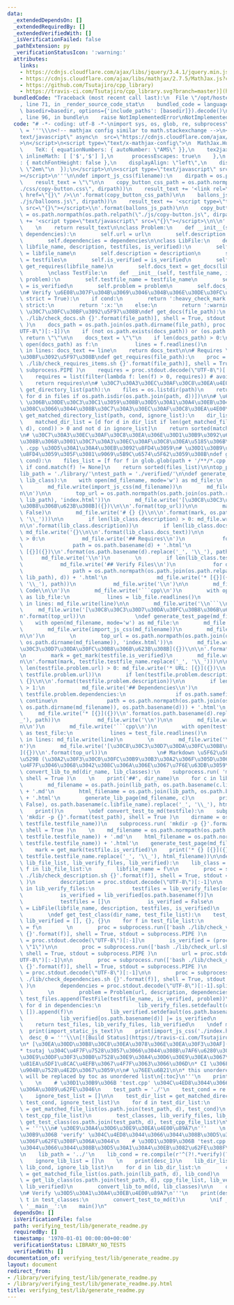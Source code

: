 ```yaml
---
data:
  _extendedDependsOn: []
  _extendedRequiredBy: []
  _extendedVerifiedWith: []
  _isVerificationFailed: false
  _pathExtension: py
  _verificationStatusIcon: ':warning:'
  attributes:
    links:
    - https://cdnjs.cloudflare.com/ajax/libs/jquery/3.4.1/jquery.min.js
    - https://cdnjs.cloudflare.com/ajax/libs/mathjax/2.7.5/MathJax.js?config=TeX-MML-AM_CHTML
    - https://github.com/Tsutajiro/cpp_library)
    - https://travis-ci.com/Tsutajiro/cpp_library.svg?branch=master)](https://travis-ci.com/Tsutajiro/cpp_library)
  bundledCode: "Traceback (most recent call last):\n  File \"/opt/hostedtoolcache/Python/3.10.2/x64/lib/python3.10/site-packages/onlinejudge_verify/documentation/build.py\"\
    , line 71, in _render_source_code_stat\n    bundled_code = language.bundle(stat.path,\
    \ basedir=basedir, options={'include_paths': [basedir]}).decode()\n  File \"/opt/hostedtoolcache/Python/3.10.2/x64/lib/python3.10/site-packages/onlinejudge_verify/languages/python.py\"\
    , line 96, in bundle\n    raise NotImplementedError\nNotImplementedError\n"
  code: "# -*- coding: utf-8 -*-\nimport sys, os, glob, re, subprocess\n\nimport_static_js_text\
    \ = '''\\\n<!-- mathjax config similar to math.stackexchange -->\n<script type=\"\
    text/javascript\" async\n  src=\"https://cdnjs.cloudflare.com/ajax/libs/mathjax/2.7.5/MathJax.js?config=TeX-MML-AM_CHTML\"\
    >\n</script>\n<script type=\"text/x-mathjax-config\">\n  MathJax.Hub.Config({\n\
    \    TeX: { equationNumbers: { autoNumber: \"AMS\" }},\n    tex2jax: {\n     \
    \ inlineMath: [ ['$','$'] ],\n      processEscapes: true\n    },\n    \"HTML-CSS\"\
    : { matchFontHeight: false },\n    displayAlign: \"left\",\n    displayIndent:\
    \ \"2em\"\n  });\n</script>\n\n<script type=\"text/javascript\" src=\"https://cdnjs.cloudflare.com/ajax/libs/jquery/3.4.1/jquery.min.js\"\
    ></script>\n'''\n\ndef import_js_css(filename):\n    dirpath = os.path.dirname(filename)\n\
    \    result_text = \"\"\n\n    copy_button_css_path = os.path.normpath(os.path.relpath(\"\
    ./css/copy-button.css\", dirpath))\n    result_text += '<link rel=\"stylesheet\"\
    \ href=\"{}\" />\\n'.format(copy_button_css_path)\n\n    ballons_js_path = os.path.normpath(os.path.relpath(\"\
    ./js/balloons.js\", dirpath))\n    result_text += '<script type=\"text/javascript\"\
    \ src=\"{}\"></script>\\n'.format(ballons_js_path)\n\n    copy_button_js_path\
    \ = os.path.normpath(os.path.relpath(\"./js/copy-button.js\", dirpath))\n    result_text\
    \ += '<script type=\"text/javascript\" src=\"{}\"></script>\\n\\n'.format(copy_button_js_path)\n\
    \    \n    return result_text\n\nclass Problem:\n    def __init__(self, url, description,\
    \ dependencies):\n        self.url = url\n        self.description = description\n\
    \        self.dependencies = dependencies\n\nclass LibFile:\n    def __init__(self,\
    \ libfile_name, description, testfiles, is_verified):\n        self.libfile_name\
    \ = libfile_name\n        self.description = description\n        self.testfiles\
    \ = testfiles\n        self.is_verified = is_verified\n        self.requires =\
    \ get_requires(libfile_name)\n        self.docs_text = get_docs(libfile_name)\n\
    \        \nclass TestFile:\n    def __init__(self, testfile_name, is_verified,\
    \ problem):\n        self.testfile_name = testfile_name\n        self.is_verified\
    \ = is_verified\n        self.problem = problem\n        self.docs_text = get_docs(testfile_name)\n\
    \n# Verify \u6E08\u307F\u304B\u3069\u3046\u304B\u306E\u30DE\u30FC\u30AF\ndef get_mark(cond,\
    \ strict = True):\n    if cond:\n        return ':heavy_check_mark:'\n    elif\
    \ strict:\n        return ':x:'\n    else:\n        return ':warning:'\n\n# Docs\
    \ \u30C7\u30FC\u30BF\u3092\u5F97\u308B\ndef get_docs(file_path):\n    proc = subprocess.run(['bash\
    \ ./lib/check_docs.sh {}'.format(file_path)], shell = True, stdout = subprocess.PIPE\
    \ )\n    docs_path = os.path.join(os.path.dirname(file_path), proc.stdout.decode(\"\
    UTF-8\")[:-1])\n    if (not os.path.exists(docs_path)) or (os.path.isdir(docs_path)):\
    \ return \"\"\n\n    docs_text = \"\"\n    if len(docs_path) > 0:\n        with\
    \ open(docs_path) as f:\n            lines = f.readlines()\n            for line\
    \ in lines: docs_text += line\n    return docs_text\n\n# Requires \u30C7\u30FC\
    \u30BF\u3092\u5F97\u308B\ndef get_requires(file_path):\n    proc = subprocess.run(['bash\
    \ ./lib/check_requires_items.sh {}'.format(file_path)], shell = True, stdout =\
    \ subprocess.PIPE )\n    requires = proc.stdout.decode(\"UTF-8\")[:-1].splitlines()\n\
    \    requires = list(filter(lambda f: len(f) > 0, requires)) # avoid empty string\n\
    \    return requires\n\n# \u30C7\u30A3\u30EC\u30AF\u30C8\u30EA\u4E00\u89A7\ndef\
    \ get_directory_list(path):\n    files = os.listdir(path)\n    return sorted([d\
    \ for d in files if os.path.isdir(os.path.join(path, d))])\n\n# \u6761\u4EF6 cond\
    \ \u306B\u30DE\u30C3\u30C1\u3059\u308B\u30D5\u30A1\u30A4\u30EB\u304C\u542B\u307E\
    \u308C\u3066\u3044\u308B\u30C7\u30A3\u30EC\u30AF\u30C8\u30EA\u4E00\u89A7\ndef\
    \ get_matched_directory_list(path, cond, ignore_list):\n    dir_list = get_directory_list(path)\n\
    \    matched_dir_list = [d for d in dir_list if len(get_matched_file_list(os.path.join(path,\
    \ d), cond)) > 0 and not d in ignore_list]\n    return sorted(matched_dir_list)\n\
    \n# \u30C7\u30A3\u30EC\u30AF\u30C8\u30EA\u306E\u30D1\u30B9\u3092\u6307\u5B9A\u3059\
    \u308B\u3068\u3001\u30C7\u30A3\u30EC\u30AF\u30C8\u30EA\u5185\u306B\u3042\u308B\
    \ .cpp \u30D5\u30A1\u30A4\u30EB\u3092\u8FD4\u3059\n# \u30D1\u30B9\u306E\u307E\u307E\
    \u8FD4\u3059\u305F\u3081\u9069\u5B9C\u6574\u5F62\u3059\u308B\ndef get_matched_file_list(path,\
    \ cond):\n    files_list = [f for f in glob.glob(path + '/**/*.cpp', recursive=True)\
    \ if cond.match(f) != None]\n    return sorted(files_list)\n\ntop_path = './'\n\
    lib_path = './library/'\ntest_path = './verified/'\n\ndef generate_lib_page(md_filename,\
    \ lib_class):\n    with open(md_filename, mode='w') as md_file:\n        md_file.write(import_static_js_text)\n\
    \        md_file.write(import_js_css(md_filename))\n        md_file.write('\\\
    n\\n')\n\n        top_url = os.path.normpath(os.path.join(os.path.relpath(top_path,\
    \ lib_path), 'index.html'))\n        md_file.write('[\u30C8\u30C3\u30D7\u30DA\u30FC\
    \u30B8\u306B\u623B\u308B]({})\\n\\n'.format(top_url))\n\n        mark = get_mark(lib_class.is_verified,\
    \ False)\n        md_file.write('# {} {}\\n\\n'.format(mark, os.path.basename(lib_class.libfile_name).replace('_',\
    \ '\\_')))\n\n        if len(lib_class.description) > 0: md_file.write('* {}\\\
    n\\n'.format(lib_class.description))\n        if len(lib_class.docs_text) > 0:\
    \ md_file.write('{}\\n\\n'.format(lib_class.docs_text))\n\n        if len(lib_class.requires)\
    \ > 0:\n            md_file.write('## Requires\\n')\n            for d in lib_class.requires:\n\
    \                path = os.path.basename(d) + '.html'\n                md_file.write('*\
    \ [{}]({})\\n'.format(os.path.basename(d).replace('_', '\\_'), path))\n      \
    \      md_file.write('\\n')\n        \n        if len(lib_class.testfiles) > 0:\n\
    \            md_file.write('## Verify Files\\n')\n            for d in lib_class.testfiles:\n\
    \                path = os.path.normpath(os.path.join(os.path.relpath(test_path,\
    \ lib_path), d)) + '.html'\n                md_file.write('* [{}]({})\\n'.format(d.replace('_',\
    \ '\\_'), path))\n            md_file.write('\\n')\n\n        md_file.write('##\
    \ Code\\n\\n')\n        md_file.write('```cpp\\n')\n        with open(lib_class.libfile_name)\
    \ as lib_file:\n            lines = lib_file.readlines()\n            for line\
    \ in lines: md_file.write(line)\n\n        md_file.write('\\n```\\n\\n')\n   \
    \     md_file.write('[\u30C8\u30C3\u30D7\u30DA\u30FC\u30B8\u306B\u623B\u308B]({})\\\
    n'.format(top_url))\n                \ndef generate_test_page(md_filename, testfile):\n\
    \    with open(md_filename, mode='w') as md_file:\n        md_file.write(import_static_js_text)\n\
    \        md_file.write(import_js_css(md_filename))\n        md_file.write('\\\
    n\\n')\n        \n        top_url = os.path.normpath(os.path.join(os.path.relpath(top_path,\
    \ os.path.dirname(md_filename)), 'index.html'))\n        md_file.write('[\u30C8\
    \u30C3\u30D7\u30DA\u30FC\u30B8\u306B\u623B\u308B]({})\\n\\n'.format(top_url))\n\
    \n        mark = get_mark(testfile.is_verified)\n        md_file.write('# {} {}\\\
    n\\n'.format(mark, testfile.testfile_name.replace('_', '\\_')))\n\n        if\
    \ len(testfile.problem.url) > 0: md_file.write('* URL: [{}]({})\\n'.format(testfile.problem.url,\
    \ testfile.problem.url))\n        if len(testfile.problem.description) > 0: md_file.write('*\
    \ {}\\n\\n'.format(testfile.problem.description))\n\n        if len(testfile.problem.dependencies)\
    \ > 1:\n            md_file.write('## Dependencies\\n')\n            for d in\
    \ testfile.problem.dependencies:\n                if os.path.samefile(d, testfile.testfile_name):\
    \ continue\n                path = os.path.normpath(os.path.join(os.path.relpath(lib_path,\
    \ os.path.dirname(md_filename)), os.path.basename(d))) + '.html'\n           \
    \     md_file.write('* [{}]({})\\n'.format(os.path.basename(d).replace('_', '\\\
    _'), path))\n            md_file.write('\\n')\n\n        md_file.write('## Code\\\
    n\\n')\n        md_file.write('```cpp\\n')\n        with open(testfile.testfile_name)\
    \ as test_file:\n            lines = test_file.readlines()\n            for line\
    \ in lines: md_file.write(line)\n        \n        md_file.write('\\n```\\n\\\
    n')\n        md_file.write('[\u30C8\u30C3\u30D7\u30DA\u30FC\u30B8\u306B\u623B\u308B\
    ]({})\\n'.format(top_url))\n                \n# Markdown \u5F62\u5F0F\u3067\u51FA\
    \u529B (\u30A2\u30F3\u30C0\u30FC\u30B9\u30B3\u30A2\u306F\u305D\u306E\u307E\u307E\
    \u4F7F\u3046\u3068\u3042\u308C\u306A\u306E\u3067\u7F6E\u63DB\u3059\u308B)\ndef\
    \ convert_lib_to_md(dir_name, lib_classes):\n    subprocess.run( 'mkdir -p {}'.format(lib_path),\
    \ shell = True )\n    \n    print('##', dir_name)\n    for c in lib_classes.values():\n\
    \        md_filename = os.path.join(lib_path, os.path.basename(c.libfile_name))\
    \ + '.md'\n        html_filename = os.path.join(lib_path, os.path.basename(c.libfile_name))\
    \ + '.html'\n        generate_lib_page(md_filename, c)\n        print('* {} [{}]({})'.format(get_mark(c.is_verified,\
    \ False), os.path.basename(c.libfile_name).replace('_', '\\_'), html_filename))\n\
    \    print()\n        \ndef convert_test_to_md(testfile):\n    subprocess.run(\
    \ 'mkdir -p {}'.format(test_path), shell = True )\n    dirname = os.path.dirname(os.path.join(test_path,\
    \ testfile.testfile_name))\n    subprocess.run( 'mkdir -p {}'.format(dirname),\
    \ shell = True )\n    \n    md_filename = os.path.normpath(os.path.join(test_path,\
    \ testfile.testfile_name)) + '.md'\n    html_filename = os.path.normpath(os.path.join(test_path,\
    \ testfile.testfile_name)) + '.html'\n    generate_test_page(md_filename, testfile)\n\
    \    mark = get_mark(testfile.is_verified)\n    print('* {} [{}]({})'.format(mark,\
    \ testfile.testfile_name.replace('_', '\\_'), html_filename))\n\ndef get_lib_class(dir_name,\
    \ lib_file_list, lib_verify_files, lib_verified):\n    lib_class = {}\n    for\
    \ f in lib_file_list:\n        libfile_name = f\n\n        proc = subprocess.run(['bash\
    \ ./lib/check_description.sh {}'.format(f)], shell = True, stdout = subprocess.PIPE\
    \ )\n        description = proc.stdout.decode(\"UTF-8\")[:-1]\n\n        if os.path.basename(f)\
    \ in lib_verify_files:\n            testfiles = lib_verify_files[os.path.basename(f)]\n\
    \            is_verified = lib_verified[os.path.basename(f)]\n        else:\n\
    \            testfiles = []\n            is_verified = False\n        lib_class[os.path.basename(libfile_name)]\
    \ = LibFile(libfile_name, description, testfiles, is_verified)\n    return lib_class\n\
    \        \ndef get_test_class(dir_name, test_file_list):\n    test_files, lib_verify_files,\
    \ lib_verified = [], {}, {}\n    for f in test_file_list:\n        testfile_name\
    \ = f\n        \n        proc = subprocess.run(['bash ./lib/check_verification.sh\
    \ {}'.format(f)], shell = True, stdout = subprocess.PIPE )\n        proc_result\
    \ = proc.stdout.decode(\"UTF-8\")[:-1]\n        is_verified = (proc_result ==\
    \ \"1\")\n\n        proc = subprocess.run(['bash ./lib/check_url.sh {}'.format(f)],\
    \ shell = True, stdout = subprocess.PIPE )\n        url = proc.stdout.decode(\"\
    UTF-8\")[:-1]\n\n        proc = subprocess.run(['bash ./lib/check_description.sh\
    \ {}'.format(f)], shell = True, stdout = subprocess.PIPE )\n        description\
    \ = proc.stdout.decode(\"UTF-8\")[:-1]\n\n        proc = subprocess.run(['bash\
    \ ./lib/check_dependencies.sh {}'.format(f)], shell = True, stdout = subprocess.PIPE\
    \ )\n        dependencies = proc.stdout.decode(\"UTF-8\")[:-1].splitlines()\n\
    \        \n        problem = Problem(url, description, dependencies)\n       \
    \ test_files.append(TestFile(testfile_name, is_verified, problem))\n\n       \
    \ for d in dependencies:\n            lib_verify_files.setdefault(os.path.basename(d),\
    \ []).append(f)\n            lib_verified.setdefault(os.path.basename(d), is_verified)\n\
    \            lib_verified[os.path.basename(d)] |= is_verified\n            \n\
    \    return test_files, lib_verify_files, lib_verified\n    \ndef main():\n  \
    \  print(import_static_js_text)\n    print(import_js_css('./index.html'))\n  \
    \  desc_0 = '''\\\n[![Build Status](https://travis-ci.com/Tsutajiro/cpp_library.svg?branch=master)](https://travis-ci.com/Tsutajiro/cpp_library)\n\
    \n* [\u30EA\u30DD\u30B8\u30C8\u30EA\u3078\u306E\u30EA\u30F3\u30AF](https://github.com/Tsutajiro/cpp_library)\n\
    * tsutaj \u304C\u4F7F\u7528\u3057\u3066\u3044\u308B\u7AF6\u6280\u30D7\u30ED\u30B0\
    \u30E9\u30DF\u30F3\u30B0\u7528\u30E9\u30A4\u30D6\u30E9\u30EA\u3067\u3059\u3002\
    \u81EA\u5DF1\u8CAC\u4EFB\u3067\u4F7F\u3063\u3066\u306D\n* CI \u306F\u8A66\u9A13\
    \u904B\u7528\u4E2D\u3067\u3059\n\n# \u76EE\u6B21\n\n* this unordered seed list\
    \ will be replaced by toc as unordered list\n{:toc}\n'''\n    print(desc_0)\n\
    \    \n    # \u30D1\u30B9\u306B 'test.cpp' \u304C\u4ED8\u3044\u3066\u3044\u308B\
    \u306A\u3089\u62FE\u3046\n    test_path = './'\n    test_cond = re.compile(r'^(?=.*test.cpp).*$')\n\
    \    ignore_test_list = []\n\n    test_dir_list = get_matched_directory_list(test_path,\
    \ test_cond, ignore_test_list)\n    for d in test_dir_list:\n        test_cpp_file_list\
    \ = get_matched_file_list(os.path.join(test_path, d), test_cond)\n        # convert_test_to_md(d,\
    \ test_cpp_file_list)\n        test_classes, lib_verify_files, lib_verified =\
    \ get_test_class(os.path.join(test_path, d), test_cpp_file_list)\n\n    desc_1\
    \ = '''\\\n# \u30E9\u30A4\u30D6\u30E9\u30EA\u4E00\u89A7\n'''    \n    # \u30D1\
    \u30B9\u306B 'verify' \u304C\u4ED8\u3044\u3066\u3044\u308B\u30D5\u30A1\u30A4\u30EB\
    \u306F\u62FE\u308F\u306A\u3044\n    # \u30D1\u30B9\u306B 'test.cpp' \u304C\u4ED8\
    \u3044\u3066\u3044\u308B\u30D5\u30A1\u30A4\u30EB\u3082\u62FE\u308F\u306A\u3044\
    \n    lib_path = '../'\n    lib_cond = re.compile(r'^(?!.*verify)(?!.*test.cpp).*$')\n\
    \    ignore_lib_list = []\n    \n    print(desc_1)\n    lib_dir_list = get_matched_directory_list(lib_path,\
    \ lib_cond, ignore_lib_list)\n    for d in lib_dir_list:\n        cpp_file_list\
    \ = get_matched_file_list(os.path.join(lib_path, d), lib_cond)\n        lib_classes\
    \ = get_lib_class(os.path.join(test_path, d), cpp_file_list, lib_verify_files,\
    \ lib_verified)\n        convert_lib_to_md(d, lib_classes)\n\n    desc_2 = '''\\\
    \n# Verify \u30D5\u30A1\u30A4\u30EB\u4E00\u89A7\n'''\n    print(desc_2)\n    for\
    \ t in test_classes:\n        convert_test_to_md(t)\n        \nif __name__ ==\
    \ '__main__':\n    main()\n"
  dependsOn: []
  isVerificationFile: false
  path: verifying_test/lib/generate_readme.py
  requiredBy: []
  timestamp: '1970-01-01 00:00:00+00:00'
  verificationStatus: LIBRARY_NO_TESTS
  verifiedWith: []
documentation_of: verifying_test/lib/generate_readme.py
layout: document
redirect_from:
- /library/verifying_test/lib/generate_readme.py
- /library/verifying_test/lib/generate_readme.py.html
title: verifying_test/lib/generate_readme.py
---
```

